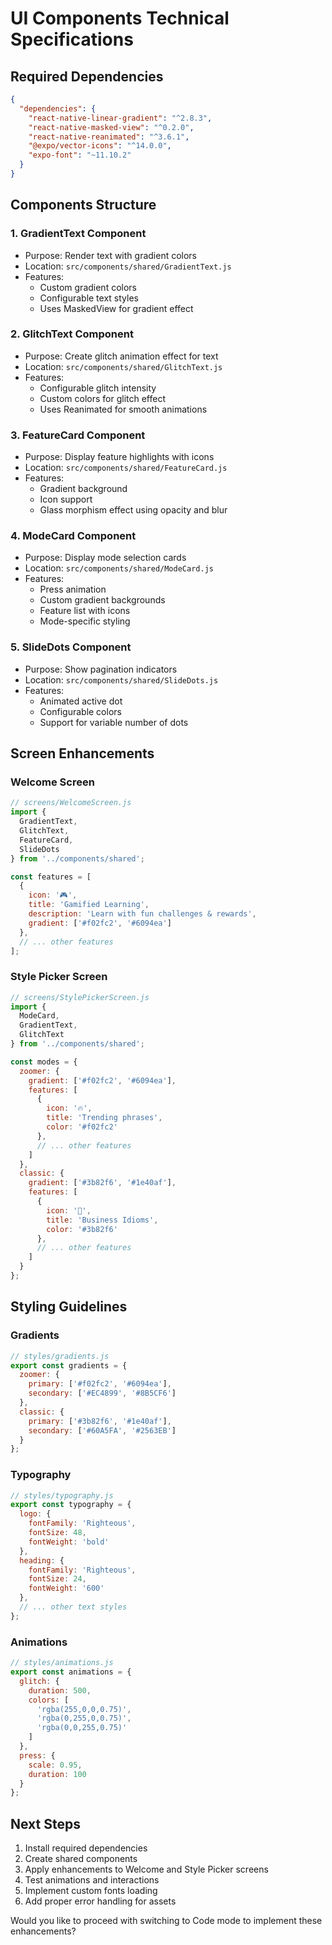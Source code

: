 # UI Components Technical Specifications

## Required Dependencies

```json
{
  "dependencies": {
    "react-native-linear-gradient": "^2.8.3",
    "react-native-masked-view": "^0.2.0",
    "react-native-reanimated": "^3.6.1",
    "@expo/vector-icons": "^14.0.0",
    "expo-font": "~11.10.2"
  }
}
```

## Components Structure

### 1. GradientText Component
- Purpose: Render text with gradient colors
- Location: `src/components/shared/GradientText.js`
- Features:
  - Custom gradient colors
  - Configurable text styles
  - Uses MaskedView for gradient effect

### 2. GlitchText Component
- Purpose: Create glitch animation effect for text
- Location: `src/components/shared/GlitchText.js`
- Features:
  - Configurable glitch intensity
  - Custom colors for glitch effect
  - Uses Reanimated for smooth animations

### 3. FeatureCard Component
- Purpose: Display feature highlights with icons
- Location: `src/components/shared/FeatureCard.js`
- Features:
  - Gradient background
  - Icon support
  - Glass morphism effect using opacity and blur

### 4. ModeCard Component
- Purpose: Display mode selection cards
- Location: `src/components/shared/ModeCard.js`
- Features:
  - Press animation
  - Custom gradient backgrounds
  - Feature list with icons
  - Mode-specific styling

### 5. SlideDots Component
- Purpose: Show pagination indicators
- Location: `src/components/shared/SlideDots.js`
- Features:
  - Animated active dot
  - Configurable colors
  - Support for variable number of dots

## Screen Enhancements

### Welcome Screen
```javascript
// screens/WelcomeScreen.js
import {
  GradientText,
  GlitchText,
  FeatureCard,
  SlideDots
} from '../components/shared';

const features = [
  {
    icon: '🎮',
    title: 'Gamified Learning',
    description: 'Learn with fun challenges & rewards',
    gradient: ['#f02fc2', '#6094ea']
  },
  // ... other features
];
```

### Style Picker Screen
```javascript
// screens/StylePickerScreen.js
import {
  ModeCard,
  GradientText,
  GlitchText
} from '../components/shared';

const modes = {
  zoomer: {
    gradient: ['#f02fc2', '#6094ea'],
    features: [
      {
        icon: '🔥',
        title: 'Trending phrases',
        color: '#f02fc2'
      },
      // ... other features
    ]
  },
  classic: {
    gradient: ['#3b82f6', '#1e40af'],
    features: [
      {
        icon: '💼',
        title: 'Business Idioms',
        color: '#3b82f6'
      },
      // ... other features
    ]
  }
};
```

## Styling Guidelines

### Gradients
```javascript
// styles/gradients.js
export const gradients = {
  zoomer: {
    primary: ['#f02fc2', '#6094ea'],
    secondary: ['#EC4899', '#8B5CF6']
  },
  classic: {
    primary: ['#3b82f6', '#1e40af'],
    secondary: ['#60A5FA', '#2563EB']
  }
};
```

### Typography
```javascript
// styles/typography.js
export const typography = {
  logo: {
    fontFamily: 'Righteous',
    fontSize: 48,
    fontWeight: 'bold'
  },
  heading: {
    fontFamily: 'Righteous',
    fontSize: 24,
    fontWeight: '600'
  },
  // ... other text styles
};
```

### Animations
```javascript
// styles/animations.js
export const animations = {
  glitch: {
    duration: 500,
    colors: [
      'rgba(255,0,0,0.75)',
      'rgba(0,255,0,0.75)',
      'rgba(0,0,255,0.75)'
    ]
  },
  press: {
    scale: 0.95,
    duration: 100
  }
};
```

## Next Steps
1. Install required dependencies
2. Create shared components
3. Apply enhancements to Welcome and Style Picker screens
4. Test animations and interactions
5. Implement custom fonts loading
6. Add proper error handling for assets

Would you like to proceed with switching to Code mode to implement these enhancements?
